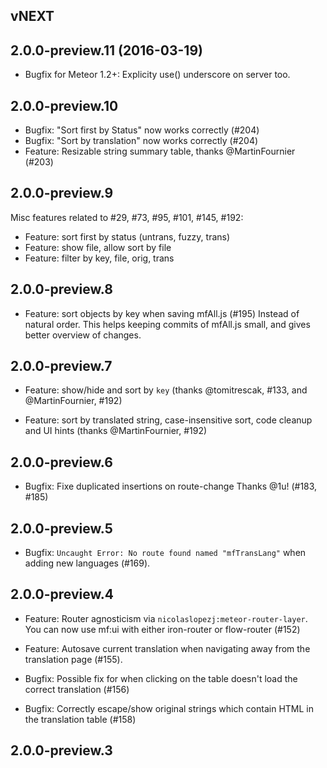 ## vNEXT

## 2.0.0-preview.11 (2016-03-19)

* Bugfix for Meteor 1.2+: Explicity use() underscore on server too.

## 2.0.0-preview.10

* Bugfix: "Sort first by Status" now works correctly (#204)
* Bugfix: "Sort by translation" now works correctly (#204)
* Feature: Resizable string summary table, thanks @MartinFournier (#203)

## 2.0.0-preview.9

Misc features related to #29, #73, #95, #101, #145, #192:

* Feature: sort first by status (untrans, fuzzy, trans)
* Feature: show file, allow sort by file
* Feature: filter by key, file, orig, trans

## 2.0.0-preview.8

* Feature: sort objects by key when saving mfAll.js (#195)
  Instead of natural order.  This helps keeping commits of
  mfAll.js small, and gives better overview of changes.

## 2.0.0-preview.7

* Feature: show/hide and sort by `key` (thanks @tomitrescak, #133,
  and @MartinFournier, #192)

* Feature: sort by translated string, case-insensitive sort,
  code cleanup and UI hints (thanks @MartinFournier, #192)

## 2.0.0-preview.6

* Bugfix: Fixe duplicated insertions on route-change
  Thanks @1u! (#183, #185)

## 2.0.0-preview.5

* Bugfix: `Uncaught Error: No route found named "mfTransLang"` when adding
  new languages (#169).

## 2.0.0-preview.4

* Feature: Router agnosticism via `nicolaslopezj:meteor-router-layer`.  You
  can now use mf:ui with either iron-router or flow-router (#152)

* Feature: Autosave current translation when navigating away from the
  translation page (#155).

* Bugfix: Possible fix for when clicking on the table doesn't load the
  correct translation (#156)

* Bugfix: Correctly escape/show original strings which contain HTML in
  the translation table (#158)

## 2.0.0-preview.3